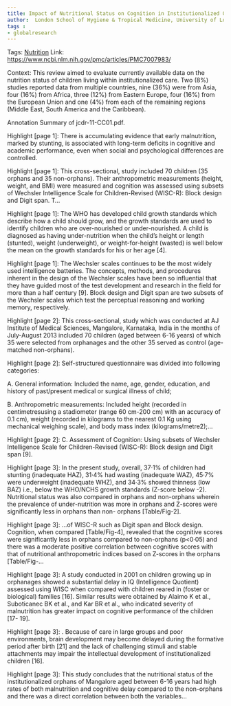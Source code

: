 ```yaml
---
title: Impact of Nutritional Status on Cognition in Institutionalized Orphans: A Pilot Study
author:  London School of Hygiene & Tropical Medicine, University of London, London
tags :
- globalresearch
---
```

Tags: [Nutrition](Volume%201/Roll%20Ups/Nutrition/Nutrition.md)
Link: https://www.ncbi.nlm.nih.gov/pmc/articles/PMC7007983/

Context: This review aimed to evaluate currently available data on the nutrition status of children living within institutionalized care. Two (8%) studies reported data from multiple countries, nine (36%) were from Asia, four (16%) from Africa, three (12%) from Eastern Europe, four (16%) from the European Union and one (4%) from each of the remaining regions (Middle East, South America and the Caribbean).

Annotation Summary of jcdr-11-CC01.pdf.

Highlight [page 1]: There is accumulating evidence that early malnutrition, marked by stunting, is associated with long-term deficits in cognitive and academic performance, even when social and psychological differences are controlled.

Highlight [page 1]: This cross-sectional, study included 70 children (35 orphans and 35 non-orphans). Their anthropometric measurements (height, weight, and BMI) were measured and cognition was assessed using subsets of Wechsler Intelligence Scale for Children-Revised (WISC-R): Block design and Digit span. T…

Highlight [page 1]: The WHO has developed child growth standards which describe how a child should grow, and the growth standards are used to identify children who are over-nourished or under-nourished. A child is diagnosed as having under-nutrition when the child’s height or length (stunted), weight (underweight), or weight-for-height (wasted) is well below the mean on the growth standards for his or her age [4].

Highlight [page 1]: The Wechsler scales continues to be the most widely used intelligence batteries. The concepts, methods, and procedures inherent in the design of the Wechsler scales have been so influential that they have guided most of the test development and research in the field for more than a half century [9]. Block design and Digit span are two subsets of the Wechsler scales which test the perceptual reasoning and working memory, respectively.

Highlight [page 2]: This cross-sectional, study which was conducted at AJ Institute of Medical Sciences, Mangalore, Karnataka, India in the months of July-August 2013 included 70 children (aged between 6-16 years) of which 35 were selected from orphanages and the other 35 served as control (age-matched non-orphans).

Highlight [page 2]: Self-structured questionnaire was divided into following categories:

A. General information: Included the name, age, gender, education, and history of past/present medical or surgical illness of child;

B. Anthropometric measurements: Included height (recorded in centimetresusing a stadiometer (range 60 cm-200 cm) with an accuracy of 0.1 cm), weight (recorded in kilograms to the nearest 0.1 Kg using mechanical weighing scale), and body mass index (kilograms/metre2);…

Highlight [page 2]: C. Assessment of Cognition: Using subsets of Wechsler Intelligence Scale for Children-Revised (WISC-R): Block design and Digit span [9].

Highlight [page 3]: In the present study, overall, 37·1% of children had stunting (inadequate HAZ), 31·4% had wasting (inadequate WAZ), 45·7% were underweight (inadequate WHZ), and 34·3% showed thinness (low BAZ) i.e., below the WHO/NCHS growth standards (Z-score below -2). Nutritional status was also compared in orphans and non-orphans wherein the prevalence of under-nutrition was more in orphans and Z-scores were significantly less in orphans than non- orphans [Table/Fig-2].

Highlight [page 3]: …of WISC-R such as Digit span and Block design. Cognition, when compared [Table/Fig-4], revealed that the cognitive scores were significantly less in orphans compared to non-orphans (p<0·05) and there was a moderate positive correlation between cognitive scores with that of nutritional anthropometric indices based on Z-scores in the orphans [Table/Fig-…

Highlight [page 3]: A study conducted in 2001 on children growing up in orphanages showed a substantial delay in IQ (Intelligence Quotient) assessed using WISC when compared with children reared in (foster or biological) families [16]. Similar results were obtained by Alaimo K et al., Suboticanec BK et al., and Kar BR et al., who indicated severity of malnutrition has greater impact on cognitive performance of the children [17- 19].

Highlight [page 3]: . Because of care in large groups and poor environments, brain development may become delayed during the formative period after birth [21] and the lack of challenging stimuli and stable attachments may impair the intellectual development of institutionalized children [16].

Highlight [page 3]: This study concludes that the nutritional status of the institutionalized orphans of Mangalore aged between 6-16 years had high rates of both malnutrition and cognitive delay compared to the non-orphans and there was a direct correlation between both the variables…